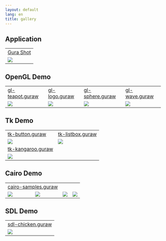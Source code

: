 ```yaml
---
layout: default
lang: en
title: gallery
---
```

## Application

<table>
<tr>
<td><a href="http://app.gura-lang.org/gurashot/">Gura Shot</a></td>
</tr>
<tr>
<td><img src="{{ topdir }}/assets/gurashot-image.png"></td>
</tr>
</table>


## OpenGL Demo

<table>
<tr>
<td><a href="https://github.com/gura-lang/gura/blob/master/sample/opengl/gl-teapot.guraw">gl-teapot.guraw</a></td>
<td><a href="https://github.com/gura-lang/gura/blob/master/sample/opengl/gl-logo.guraw">gl-logo.guraw</a></td>
<td><a href="https://github.com/gura-lang/gura/blob/master/sample/opengl/gl-sphere.guraw">gl-sphere.guraw</a></td>
<td><a href="https://github.com/gura-lang/gura/blob/master/sample/opengl/gl-wave.guraw">gl-wave.guraw</a></td>
</tr>
<tr>
<td><img src="{{ topdir }}/assets/gl-teapot.png"></td>
<td><img src="{{ topdir }}/assets/gl-logo.png"></td>
<td><img src="{{ topdir }}/assets/gl-sphere.png"></td>
<td><img src="{{ topdir }}/assets/gl-wave.png"></td>
</tr>
</table>


## Tk Demo

<table>
<tr>
<td><a href="https://github.com/gura-lang/gura/blob/master/sample/tk/tk-button.guraw">tk-button.guraw</a></td>
<td><a href="https://github.com/gura-lang/gura/blob/master/sample/tk/tk-listbox.guraw">tk-listbox.guraw</a></td>
</tr>
<tr>
<td><img src="{{ topdir }}/assets/tk-button.png"></td>
<td><img src="{{ topdir }}/assets/tk-listbox.png"></td>
</tr>
<tr>
<td><a href="https://github.com/gura-lang/gura/blob/master/sample/tk/tk-kangaroo.guraw">tk-kangaroo.guraw</a></td>
</tr>
<tr>
<td><img src="{{ topdir }}/assets/tk-kangaroo.png"></td>
</tr>
</table>


## Cairo Demo

<table>
<tr>
<td colspan="2"><a href="https://github.com/gura-lang/gura/blob/master/sample/cairo/cairo-samples.guraw">cairo-samples.guraw</a></td>
</tr>
<tr>
<td><img src="{{ topdir }}/assets/cairo-samples-curve_to.png"></td>
<td><img src="{{ topdir }}/assets/cairo-samples-gradient.png"></td>
<td><img src="{{ topdir }}/assets/cairo-samples-text.png"></td>
<td><img src="{{ topdir }}/assets/cairo-samples-text_extents.png"></td>
</tr>
</table>


## SDL Demo

<table>
<tr>
<td><a href="https://github.com/gura-lang/gura/blob/master/sample/sdl/sdl-chicken.guraw">sdl-chicken.guraw</a></td>
</tr>
<tr>
<td><img src="{{ topdir }}/assets/sdl-chicken.png"></td>
</tr>
</table>
